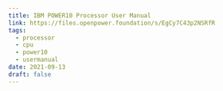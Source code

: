 ```yaml
---
title: IBM POWER10 Processor User Manual
link: https://files.openpower.foundation/s/EgCy7C43p2NSRfR
tags:
  - processor
  - cpu
  - power10
  - usermanual
date: 2021-09-13
draft: false
---
```


